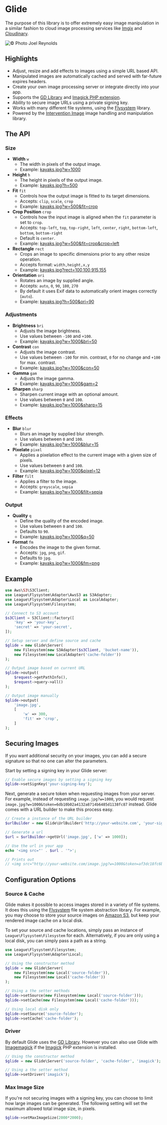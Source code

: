 # Glide

The purpose of this library is to offer extremely easy image manipulation in a similar fashion to cloud image processing services like [Imgix](http://www.imgix.com/) and [Cloudinary](http://cloudinary.com/).

![© Photo Joel Reynolds](https://glide.herokuapp.com/kayaks.jpg?w=1000)

## Highlights

- Adjust, resize and add effects to images using a simple URL based API.
- Manipulated images are automatically cached and served with far-future expires headers.
- Create your own image processing server or integrate directly into your app.
- Supports the [GD Library](http://php.net/manual/en/book.image.php) and [Imagick PHP extension](http://php.net/manual/en/book.imagick.php).
- Ability to secure image URLs using a private signing key.
- Works with many different file systems, using the [Flysystem](http://flysystem.thephpleague.com/) library.
- Powered by the [Intervention Image](http://image.intervention.io/) image handling and manipulation library.

## The API

### Size

- **Width** `w`
    - The width in pixels of the output image.
    - Example: [kayaks.jpg?w=1000](https://glide.herokuapp.com/kayaks.jpg?w=1000)
- **Height** `h`
    - The height in pixels of the output image.
    - Example: [kayaks.jpg?h=500](https://glide.herokuapp.com/kayaks.jpg?h=500)
- **Fit** `fit`
    - Controls how the output image is fitted to its target dimensions.
    - Accepts: `clip`, `scale`, `crop`
    - Example: [kayaks.jpg?w=500&fit=crop](https://glide.herokuapp.com/kayaks.jpg?w=500&fit=crop)
- **Crop Position** `crop`
    - Controls how the input image is aligned when the `fit` parameter is set to `crop`.
    - Accepts: `top-left`, `top`, `top-right`, `left`, `center`, `right`, `bottom-left`, `bottom`, `bottom-right`
    - Default is `center`.
    - Example: [kayaks.jpg?w=500&fit=crop&crop=left](https://glide.herokuapp.com/kayaks.jpg?w=500&fit=crop&crop=left)
- **Rectangle** `rect`
    - Crops an image to specific dimensions prior to any other resize operation.
    - Accepts format: `width,height,x,y`
    - Example: [kayaks.jpg?rect=100,100,915,155](https://glide.herokuapp.com/kayaks.jpg?rect=100,100,915,155)
- **Orientation** `ori`
    - Rotates an image by supplied angle.
    - Accepts: `auto`, `0`, `90`, `180`, `270`
    - By default it uses Exif data to automatically orient images correctly (`auto`).
    - Example: [kayaks.jpg?h=500&ori=90](https://glide.herokuapp.com/kayaks.jpg?h=500&ori=90)

### Adjustments

- **Brightness** `bri`
    - Adjusts the image brightness.
    - Use values between `-100` and `+100`.
    - Example: [kayaks.jpg?w=1000&bri=50](https://glide.herokuapp.com/kayaks.jpg?w=1000&bri=50)
- **Contrast** `con`
    - Adjusts the image contrast.
    - Use values between `-100` for min. contrast, `0` for no change and `+100` for max. contrast.
    - Example: [kayaks.jpg?w=1000&con=50](https://glide.herokuapp.com/kayaks.jpg?w=1000&con=50)
- **Gamma** `gam`
    - Adjusts the image gamma.
    - Example: [kayaks.jpg?w=1000&gam=2](https://glide.herokuapp.com/kayaks.jpg?w=1000&gam=2)
- **Sharpen** `sharp`
    - Sharpen current image with an optional amount.
    - Use values between `0` and `100`.
    - Example: [kayaks.jpg?w=1000&sharp=15](https://glide.herokuapp.com/kayaks.jpg?w=1000&sharp=15)

### Effects

- **Blur** `blur`
    - Blurs an image by supplied blur strength.
    - Use values between `0` and `100`.
    - Example: [kayaks.jpg?w=1000&blur=15](https://glide.herokuapp.com/kayaks.jpg?w=1000&blur=15)
- **Pixelate** `pixel`
    - Applies a pixelation effect to the current image with a given size of pixels.
    - Use values between `0` and `100`.
    - Example: [kayaks.jpg?w=1000&pixel=12](https://glide.herokuapp.com/kayaks.jpg?w=1000&pixel=12)
- **Filter** `filt`
    - Applies a filter to the image.
    - Accepts: `greyscale`, `sepia`
    - Example: [kayaks.jpg?w=1000&filt=sepia](https://glide.herokuapp.com/kayaks.jpg?w=1000&filt=sepia)

### Output

- **Quality** `q`
    - Define the quality of the encoded image.
    - Use values between `0` and `100`.
    - Defaults to `90`.
    - Example: [kayaks.jpg?w=1000&q=50](https://glide.herokuapp.com/kayaks.jpg?w=1000&q=50)
- **Format** `fm`
    - Encodes the image to the given format.
    - Accepts: `jpg`, `png`, `gif`.
    - Defaults to `jpg`.
    - Example: [kayaks.jpg?w=1000&fm=png](https://glide.herokuapp.com/kayaks.jpg?w=1000&fm=png)

## Example

```php
use Aws\S3\S3Client;
use League\Flysystem\Adapter\AwsS3 as S3Adapter;
use League\Flysystem\Adapter\Local as LocalAdapter;
use League\Flysystem\Filesystem;

// Connect to S3 account
$s3Client = S3Client::factory([
    'key' => 'your-key',
    'secret' => 'your-secret',
]);

// Setup server and define source and cache
$glide = new Glide\Server(
    new Filesystem(new S3Adapter($s3Client, 'bucket-name')),
    new Filesystem(new LocalAdapter('cache-folder'))
);

// Output image based on current URL
$glide->output(
    $request->getPathInfo(),
    $request->query->all()
);

// Output image manually
$glide->output(
    'image.jpg',
    [
        'w' => 300,
        'fit' => 'crop',
    ]
);
```

## Securing Images

If you want additional security on your images, you can add a secure signature so that no one can alter the parameters.

Start by setting a signing key in your Glide server:

```php
// Enable secure images by setting a signing key
$glide->setSignKey('your-signing-key');
```

Next, generate a secure token when requesting images from your server. For example, instead of requesting `image.jpg?w=1000`, you would request `image.jpg?w=1000&token=6db10b02a4132a8714b6485d1138fc87` instead. Glide comes with a URL builder to make this process easy.

```php
// Create a instance of the URL builder
$urlBuilder = new Glide\UrlBuilder('http://your-website.com', 'your-sign-key');

// Generate a url
$url = $urlBuilder->getUrl('image.jpg', ['w' => 1000]);

// Use the url in your app
echo '<img src="' . $url . '">';

// Prints out
// <img src="http://your-website.com/image.jpg?w=1000&token=af3dc18fc6bfb2afb521e587c348b904">
```

## Configuration Options

### Source & Cache

Glide makes it possible to access images stored in a variety of file systems. It does this using the [Flysystem](http://flysystem.thephpleague.com/) file system abstraction library. For example, you may choose to store your source images on [Amazon S3](http://aws.amazon.com/s3/), but keep your rendered image cache on a local disk.

To set your source and cache locations, simply pass an instance of `League\Flysystem\Filesystem` for each. Alternatively, if you are only using a local disk, you can simply pass a path as a string.

```php
use League\Flysystem\Filesystem;
use League\Flysystem\Adapter\Local;

// Using the constructor method
$glide = new Glide\Server(
    new Filesystem(new Local('source-folder')),
    new Filesystem(new Local('cache-folder'))
);

// Using a the setter methods
$glide->setSource(new Filesystem(new Local('source-folder')));
$glide->setCache(new Filesystem(new Local('cache-folder')));

// Using local disk only
$glide->setSource('source-folder');
$glide->setCache('cache-folder');
```

### Driver

By default Glide uses the [GD Library](http://php.net/manual/en/book.image.php). However you can also use Glide with [Imagemagick](http://www.imagemagick.org/) if the [Imagick](http://php.net/manual/en/book.imagick.php) PHP extension is installed.

```php
// Using the constructor method
$glide = new Glide\Server('source-folder', 'cache-folder', 'imagick');

// Using a the setter method
$glide->setDriver('imagick');
```

### Max Image Size

If you're not securing images with a signing key, you can choose to limit how large images can be generated. The following setting will set the maximum allowed total image size, in pixels.

```php
$glide->setMaxImageSize(2000*2000);
```